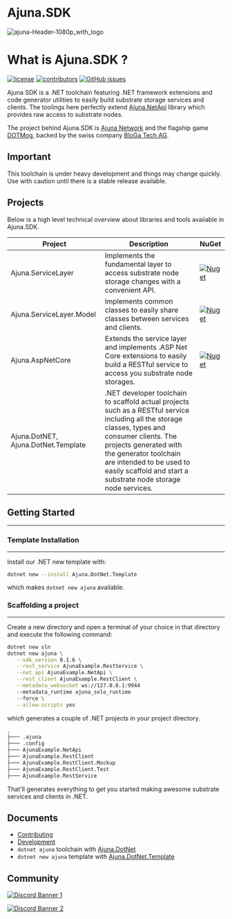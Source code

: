 # Ajuna.SDK
![ajuna-Header-1080p_with_logo](https://user-images.githubusercontent.com/17710198/136852531-d9eb47cd-efcd-4c88-bdbf-78dfcbffe287.png)

# What is Ajuna.SDK ?
[![license](https://img.shields.io/github/license/ajuna-network/Ajuna.SDK)](https://github.com/ajuna-network/Ajuna.SDK/blob/origin/LICENSE)
[![contributors](https://img.shields.io/github/contributors/ajuna-network/Ajuna.SDK)](https://github.com/ajuna-network/Ajuna.SDK/graphs/contributors) 
[![GitHub issues](https://img.shields.io/github/issues/ajuna-network/Ajuna.SDK.svg)](https://github.com/ajuna-network/Ajuna.SDK/issues)

Ajuna SDK is a .NET toolchain featuring .NET framework extensions and code generator utilities to easily build substrate storage services and clients. The toolings here perfectly extend [Ajuna.NetApi](https://github.com/ajuna-network/Ajuna.NetApi) library which provides raw access to substrate nodes.

The project behind Ajuna.SDK is [Ajuna Network](https://ajuna.io/) and the flagship game [DOTMog](https://dotmog.com/), backed by the swiss company [BloGa Tech AG](admin@bloga.tech).

## Important
This toolchain is under heavy development and things may change quickly. Use with caution until there is a stable release available.

## Projects
Below is a high level technical overview about libraries and tools avaiiable in Ajuna.SDK.

| Project | Description | NuGet 
|---|---|---|
| Ajuna.ServiceLayer | Implements the fundamental layer to access substrate node storage changes with a convenient API. | [![Nuget](https://img.shields.io/nuget/v/Ajuna.ServiceLayer)](https://www.nuget.org/packages/Ajuna.ServiceLayer/) |
| Ajuna.ServiceLayer.Model | Implements common classes to easily share classes between services and clients. | [![Nuget](https://img.shields.io/nuget/v/Ajuna.ServiceLayer.Model)](https://www.nuget.org/packages/Ajuna.ServiceLayer.Model/) |
| Ajuna.AspNetCore | Extends the service layer and implements .ASP Net Core extensions to easily build a RESTful service to access you substrate node storages. | [![Nuget](https://img.shields.io/nuget/v/Ajuna.AspNetCore)](https://www.nuget.org/packages/Ajuna.AspNetCore/) |
| Ajuna.DotNET, Ajuna.DotNet.Template | .NET developer toolchain to scaffold actual projects such as a RESTful service including all the storage classes, types and consumer clients. The projects generated with the generator toolchain are intended to be used to easily scaffold and start a substrate node storage node services. |


## Getting Started

---

### Template Installation

---

Install our .NET new template with:

```sh
dotnet new --install Ajuna.DotNet.Template
```

which makes `dotnet new ajuna` available.

### Scaffolding a project

---

Create a new directory and open a terminal of your choice in that directory and execute the following command:

```sh
dotnet new sln
dotnet new ajuna \
   --sdk_version 0.1.6 \
   --rest_service AjunaExample.RestService \
   --net_api AjunaExample.NetApi \
   --rest_client AjunaExample.RestClient \
   --metadata_websocket ws://127.0.0.1:9944
   --metadata_runtime ajuna_solo_runtime
   --force \
   --allow-scripts yes
```

which generates a couple of .NET projects in your project directory.

```txt
.
├─── .ajuna
├─── .config
├─── AjunaExample.NetApi
├─── AjunaExample.RestClient
├─── AjunaExample.RestClient.Mockup
├─── AjunaExample.RestClient.Test
├─── AjunaExample.RestService
```

That'll generates everything to get you started making awesome substrate services and clients in .NET.


## Documents

- [Contributing](./CONTRIBUTING.md)
- [Development](./DEVELOPMENT.md)
- `dotnet ajuna` toolchain with [Ajuna.DotNet](/Tools/Ajuna.DotNet/README.md)
- `dotnet new ajuna` template with [Ajuna.DotNet.Template](/Tools/Ajuna.DotNet.Template/README.md)


## Community

[![Discord Banner 1](https://discordapp.com/api/guilds/849331368558198803/widget.png?style=banner2)](https://discord.gg/cE72GYcFgY)

[![Discord Banner 2](https://discordapp.com/api/guilds/447132563924844544/widget.png?style=banner2)](https://discord.gg/GXYmNWtPzQ)

